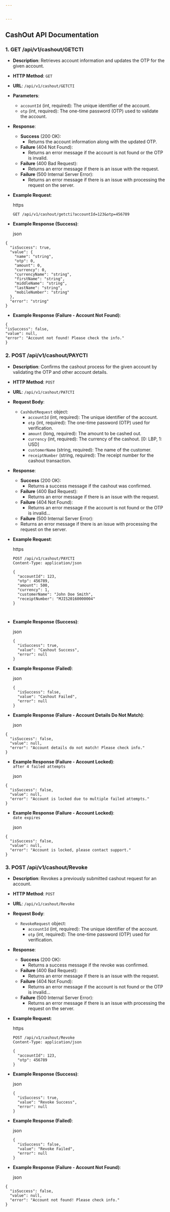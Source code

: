 ```yaml
---


---
```


<h2 id="cashout-api-documentation">CashOut API Documentation</h2>
<h3 id="get-apiv1cashoutgetcti">1. <strong>GET /api/v1/cashout/GETCTI</strong></h3>
<ul>
<li>
<p><strong>Description</strong>: Retrieves account information and updates the OTP for the given account.</p>
</li>
<li>
<p><strong>HTTP Method</strong>: <code>GET</code></p>
</li>
<li>
<p><strong>URL</strong>: <code>/api/v1/cashout/GETCTI</code></p>
</li>
<li>
<p><strong>Parameters</strong>:</p>
<ul>
<li><code>accountId</code> (int, required): The unique identifier of the account.</li>
<li><code>otp</code> (int, required): The one-time password (OTP) used to validate the account.</li>
</ul>
</li>
<li>
<p><strong>Response</strong>:</p>
<ul>
<li><strong>Success</strong> (200 OK):
<ul>
<li>Returns the account information along with the updated OTP.</li>
</ul>
</li>
<li><strong>Failure</strong> (404 Not Found):
<ul>
<li>Returns an error message if the account is not found or the OTP is invalid.</li>
</ul>
</li>
<li><strong>Failure</strong> (400 Bad Request):
<ul>
<li>Returns an error message if there is an issue with the request.</li>
</ul>
</li>
<li><strong>Failure</strong> (500 Internal Server Error):
<ul>
<li>Returns an error message if there is an issue with processing the request on the server.</li>
</ul>
</li>
</ul>
</li>
<li>
<p><strong>Example Request</strong>:</p>
<p>https</p>
<p><code>GET /api/v1/cashout/getcti?accountId=123&amp;otp=456789</code></p>
</li>
<li>
<p><strong>Example Response (Success)</strong>:</p>
<p>json</p>
</li>
</ul>
<pre class=" language-json"><code class="prism  language-json"><span class="token punctuation">{</span>
  <span class="token string">"isSuccess"</span><span class="token punctuation">:</span> <span class="token boolean">true</span><span class="token punctuation">,</span>
  <span class="token string">"value"</span><span class="token punctuation">:</span> <span class="token punctuation">{</span>
    <span class="token string">"name"</span><span class="token punctuation">:</span> <span class="token string">"string"</span><span class="token punctuation">,</span>
    <span class="token string">"otp"</span><span class="token punctuation">:</span> <span class="token number">0</span><span class="token punctuation">,</span>
    <span class="token string">"amount"</span><span class="token punctuation">:</span> <span class="token number">0</span><span class="token punctuation">,</span>
    <span class="token string">"currency"</span><span class="token punctuation">:</span> <span class="token number">0</span><span class="token punctuation">,</span>
    <span class="token string">"currencyName"</span><span class="token punctuation">:</span> <span class="token string">"string"</span><span class="token punctuation">,</span>
    <span class="token string">"firstName"</span><span class="token punctuation">:</span> <span class="token string">"string"</span><span class="token punctuation">,</span>
    <span class="token string">"middleName"</span><span class="token punctuation">:</span> <span class="token string">"string"</span><span class="token punctuation">,</span>
    <span class="token string">"lastName"</span><span class="token punctuation">:</span> <span class="token string">"string"</span><span class="token punctuation">,</span>
    <span class="token string">"mobileNumber"</span><span class="token punctuation">:</span> <span class="token string">"string"</span>
  <span class="token punctuation">}</span><span class="token punctuation">,</span>
  <span class="token string">"error"</span><span class="token punctuation">:</span> <span class="token string">"string"</span>
<span class="token punctuation">}</span>
</code></pre>
<ul>
<li><strong>Example Response (Failure - Account Not Found)</strong>:</li>
</ul>
<pre class=" language-json"><code class="prism  language-json"><span class="token punctuation">{</span>
<span class="token string">"isSuccess"</span><span class="token punctuation">:</span> <span class="token boolean">false</span><span class="token punctuation">,</span>
<span class="token string">"value"</span><span class="token punctuation">:</span> <span class="token keyword">null</span><span class="token punctuation">,</span>
<span class="token string">"error"</span><span class="token punctuation">:</span> <span class="token string">"Account not found! Please check the info."</span>
<span class="token punctuation">}</span>
</code></pre>
<h3 id="post-apiv1cashoutpaycti">2. <strong>POST /api/v1/cashout/PAYCTI</strong></h3>
<ul>
<li>
<p><strong>Description</strong>: Confirms the cashout process for the given account by validating the OTP and other account details.</p>
</li>
<li>
<p><strong>HTTP Method</strong>: <code>POST</code></p>
</li>
<li>
<p><strong>URL</strong>: <code>/api/v1/cashout/PATCTI</code></p>
</li>
<li>
<p><strong>Request Body</strong>:</p>
<ul>
<li><code>CashOutRequest</code> object:
<ul>
<li><code>accountId</code> (int, required): The unique identifier of the account.</li>
<li><code>otp</code> (int, required): The one-time password (OTP) used for verification.</li>
<li><code>amount</code> (long, required): The amount to be cashed out.</li>
<li><code>currency</code> (int, required): The currency of the cashout. [0: LBP, 1: USD]</li>
<li><code>customerName</code> (string, required): The name of the customer.</li>
<li><code>receiptNumber</code> (string, required): The receipt number for the cashout transaction.</li>
</ul>
</li>
</ul>
</li>
<li>
<p><strong>Response</strong>:</p>
<ul>
<li><strong>Success</strong> (200 OK):
<ul>
<li>Returns a success message if the cashout was confirmed.</li>
</ul>
</li>
<li><strong>Failure</strong> (400 Bad Request):
<ul>
<li>Returns an error message if there is an issue with the request.</li>
</ul>
</li>
<li><strong>Failure</strong> (404 Not Found):
<ul>
<li>Returns an error message if the account is not found or the OTP is invalid…</li>
</ul>
</li>
<li><strong>Failure</strong> (500 Internal Server Error):</li>
<li>Returns an error message if there is an issue with processing the request on the server.</li>
</ul>
</li>
<li>
<p><strong>Example Request</strong>:</p>
<p>https</p>
<p><code>POST /api/v1/cashout/PAYCTI</code><br>
<code>Content-Type: application/json</code></p>
<pre class=" language-json"><code class="prism { language-json"><span class="token punctuation">{</span>
  <span class="token string">"accountId"</span><span class="token punctuation">:</span> <span class="token number">123</span><span class="token punctuation">,</span>
  <span class="token string">"otp"</span><span class="token punctuation">:</span> <span class="token number">456789</span><span class="token punctuation">,</span>
  <span class="token string">"amount"</span><span class="token punctuation">:</span> <span class="token number">500</span><span class="token punctuation">,</span>
  <span class="token string">"currency"</span><span class="token punctuation">:</span> <span class="token number">1</span><span class="token punctuation">,</span>
  <span class="token string">"customerName"</span><span class="token punctuation">:</span> <span class="token string">"John Doe Smith"</span><span class="token punctuation">,</span>
  <span class="token string">"receiptNumber"</span><span class="token punctuation">:</span> <span class="token string">"MJIS20160000004"</span>
<span class="token punctuation">}</span>

</code></pre>
</li>
<li>
<p><strong>Example Response (Success)</strong>:</p>
<p>json</p>
<pre class=" language-json"><code class="prism { language-json"><span class="token punctuation">{</span>
  <span class="token string">"isSuccess"</span><span class="token punctuation">:</span> <span class="token boolean">true</span><span class="token punctuation">,</span>
  <span class="token string">"value"</span><span class="token punctuation">:</span> <span class="token string">"Cashout Success"</span><span class="token punctuation">,</span>
  <span class="token string">"error"</span><span class="token punctuation">:</span> <span class="token keyword">null</span>
<span class="token punctuation">}</span>
</code></pre>
</li>
<li>
<p><strong>Example Response (Failed)</strong>:</p>
<p>json</p>
<pre class=" language-json"><code class="prism { language-json"><span class="token punctuation">{</span>
  <span class="token string">"isSuccess"</span><span class="token punctuation">:</span> <span class="token boolean">false</span><span class="token punctuation">,</span>
  <span class="token string">"value"</span><span class="token punctuation">:</span> <span class="token string">"Cashout Failed"</span><span class="token punctuation">,</span>
  <span class="token string">"error"</span><span class="token punctuation">:</span> <span class="token keyword">null</span>
<span class="token punctuation">}</span>
</code></pre>
</li>
<li>
<p><strong>Example Response (Failure - Account Details Do Not Match)</strong>:</p>
<p>json</p>
</li>
</ul>
<pre class=" language-json"><code class="prism  language-json"><span class="token punctuation">{</span>
  <span class="token string">"isSuccess"</span><span class="token punctuation">:</span> <span class="token boolean">false</span><span class="token punctuation">,</span>
  <span class="token string">"value"</span><span class="token punctuation">:</span> <span class="token keyword">null</span><span class="token punctuation">,</span>
  <span class="token string">"error"</span><span class="token punctuation">:</span> <span class="token string">"Account details do not match! Please check info."</span>
<span class="token punctuation">}</span>
</code></pre>
<ul>
<li>
<p><strong>Example Response (Failure - Account Locked)</strong>:<br>
<code>after 4 failed attempts</code></p>
<p>json</p>
</li>
</ul>
<pre class=" language-json"><code class="prism  language-json"><span class="token punctuation">{</span>
  <span class="token string">"isSuccess"</span><span class="token punctuation">:</span> <span class="token boolean">false</span><span class="token punctuation">,</span>
  <span class="token string">"value"</span><span class="token punctuation">:</span> <span class="token keyword">null</span><span class="token punctuation">,</span>
  <span class="token string">"error"</span><span class="token punctuation">:</span> <span class="token string">"Account is locked due to multiple failed attempts."</span>
<span class="token punctuation">}</span>
</code></pre>
<ul>
<li>
<p><strong>Example Response (Failure - Account Locked)</strong>:<br>
<code>date expires</code></p>
<p>json</p>
</li>
</ul>
<pre class=" language-json"><code class="prism  language-json"><span class="token punctuation">{</span>
  <span class="token string">"isSuccess"</span><span class="token punctuation">:</span> <span class="token boolean">false</span><span class="token punctuation">,</span>
  <span class="token string">"value"</span><span class="token punctuation">:</span> <span class="token keyword">null</span><span class="token punctuation">,</span>
  <span class="token string">"error"</span><span class="token punctuation">:</span> <span class="token string">"Account is locked, please contact support."</span>
<span class="token punctuation">}</span>
</code></pre>
<h3 id="post-apiv1cashoutrevoke">3. <strong>POST /api/v1/cashout/Revoke</strong></h3>
<ul>
<li>
<p><strong>Description</strong>: Revokes a previously submitted cashout request for an account.</p>
</li>
<li>
<p><strong>HTTP Method</strong>: <code>POST</code></p>
</li>
<li>
<p><strong>URL</strong>: <code>/api/v1/cashout/Revoke</code></p>
</li>
<li>
<p><strong>Request Body</strong>:</p>
<ul>
<li><code>RevokeRequest</code> object:
<ul>
<li><code>accountId</code> (int, required): The unique identifier of the account.</li>
<li><code>otp</code> (int, required): The one-time password (OTP) used for verification.</li>
</ul>
</li>
</ul>
</li>
<li>
<p><strong>Response</strong>:</p>
<ul>
<li><strong>Success</strong> (200 OK):
<ul>
<li>Returns a success message if the revoke was confirmed.</li>
</ul>
</li>
<li><strong>Failure</strong> (400 Bad Request):
<ul>
<li>Returns an error message if there is an issue with the request.</li>
</ul>
</li>
<li><strong>Failure</strong> (404 Not Found):
<ul>
<li>Returns an error message if the account is not found or the OTP is invalid…</li>
</ul>
</li>
<li><strong>Failure</strong> (500 Internal Server Error):
<ul>
<li>Returns an error message if there is an issue with processing the request on the server.</li>
</ul>
</li>
</ul>
</li>
<li>
<p><strong>Example Request</strong>:</p>
<p>https</p>
<p><code>POST /api/v1/cashout/Revoke</code><br>
<code>Content-Type: application/json</code></p>
<pre class=" language-json"><code class="prism { language-json"><span class="token punctuation">{</span>
  <span class="token string">"accountId"</span><span class="token punctuation">:</span> <span class="token number">123</span><span class="token punctuation">,</span>
  <span class="token string">"otp"</span><span class="token punctuation">:</span> <span class="token number">456789</span>
<span class="token punctuation">}</span>
</code></pre>
</li>
<li>
<p><strong>Example Response (Success)</strong>:</p>
<p>json</p>
<pre class=" language-json"><code class="prism { language-json"><span class="token punctuation">{</span>
  <span class="token string">"isSuccess"</span><span class="token punctuation">:</span> <span class="token boolean">true</span><span class="token punctuation">,</span>
  <span class="token string">"value"</span><span class="token punctuation">:</span> <span class="token string">"Revoke Success"</span><span class="token punctuation">,</span>
  <span class="token string">"error"</span><span class="token punctuation">:</span> <span class="token keyword">null</span>
<span class="token punctuation">}</span>
</code></pre>
</li>
<li>
<p><strong>Example Response (Failed)</strong>:</p>
<p>json</p>
<pre class=" language-json"><code class="prism { language-json"><span class="token punctuation">{</span>
  <span class="token string">"isSuccess"</span><span class="token punctuation">:</span> <span class="token boolean">false</span><span class="token punctuation">,</span>
  <span class="token string">"value"</span><span class="token punctuation">:</span> <span class="token string">"Revoke Failed"</span><span class="token punctuation">,</span>
  <span class="token string">"error"</span><span class="token punctuation">:</span> <span class="token keyword">null</span>
<span class="token punctuation">}</span>
</code></pre>
</li>
<li>
<p><strong>Example Response (Failure - Account Not Found)</strong>:</p>
<p>json</p>
</li>
</ul>
<pre class=" language-json"><code class="prism  language-json"><span class="token punctuation">{</span>
  <span class="token string">"isSuccess"</span><span class="token punctuation">:</span> <span class="token boolean">false</span><span class="token punctuation">,</span>
  <span class="token string">"value"</span><span class="token punctuation">:</span> <span class="token keyword">null</span><span class="token punctuation">,</span>
  <span class="token string">"error"</span><span class="token punctuation">:</span> <span class="token string">"Account not found! Please check info."</span>
<span class="token punctuation">}</span>
</code></pre>

